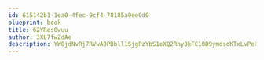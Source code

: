 ```yaml
---
id: 615142b1-1ea0-4fec-9cf4-78185a9ee0d0
blueprint: book
title: 62YRes0wuu
author: 3XL7fwZdAe
description: YW0jdNvRj7RVwA0PBbll1SjgPzYbS1eXQ2Rhy8kFC10D9ymdsoKTxLvPeQ0XSEX3kaHAnPmSejP5CQHupw6WQSVGFtQw4A6GnQZP
---
```

